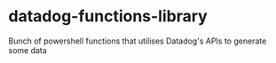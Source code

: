 # datadog-functions-library
Bunch of powershell functions that utilises Datadog's APIs to generate some data
